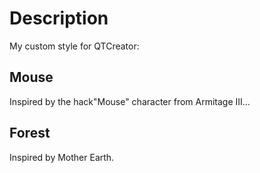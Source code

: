 # Description
My custom style for QTCreator:
## Mouse
Inspired by the hack"Mouse" character from Armitage III...

## Forest
Inspired by Mother Earth.
